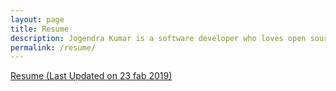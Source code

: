 ```yaml
---
layout: page
title: Resume
description: Jogendra Kumar is a software developer who loves open source.
permalink: /resume/
---
```


<i class="fa fa-file-pdf-o" aria-hidden="true"></i> <a href="/assets/resume/jogendra_resume.pdf">Resume (Last Updated on 23 fab 2019)</a>
